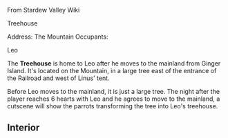 From Stardew Valley Wiki

Treehouse

Address: The Mountain Occupants:

Leo

The **Treehouse** is home to Leo after he moves to the mainland from Ginger Island. It's located on the Mountain, in a large tree east of the entrance of the Railroad and west of Linus' tent.

Before Leo moves to the mainland, it is just a large tree. The night after the player reaches 6 hearts with Leo and he agrees to move to the mainland, a cutscene will show the parrots transforming the tree into Leo's treehouse.

## Interior